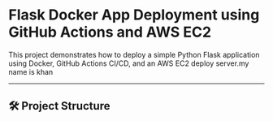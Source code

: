 # Flask Docker App Deployment using GitHub Actions and AWS EC2

This project demonstrates how to deploy a simple Python Flask application using Docker, GitHub Actions CI/CD, and an AWS EC2 deploy server.my name is khan

---

## 🛠 Project Structure

